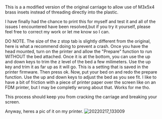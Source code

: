 This is a a modified version of the original carriage to allow use of M3x5x4 brass insets instead of threading directly into the plastic.

I have finally had the chance to print this for myself and test it and all of the issues I encountered have been resolved,but if you try it yourself, please feel free to
correct my work or let me know so I can.



DO NOTE. The size of the z stop tab is slightly different from the original, here is what a recommend doing to prevent a crash. Once you have the head mounted, turn on
the printer and allow the "Prepare" function to run WITHOUT the bed attached. Once it is at the bottom, you can use the up and down keys to trim the z level of the 
bed a few milimeters. Use the up key and trim it as far up as it will go. This is a setting that is saved in the printer firmware. Then press ok. Now, put your 
bed on and redo the prepare function. Use the up and down keys to adjust the bed as you see fit. I like to have a bit of friction with a piece of printer paper over the
screen like on an FDM printer, but I may be completly wrong about that. Works for me tho. 

This process should keep you from cracking the carriage and breaking your screen.




Anyway, heres a pic of it on my printer. ![20220217_133009](https://user-images.githubusercontent.com/99375733/154556830-a77953b9-1c75-418a-b1a2-033c2355a022.jpg)
